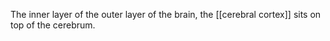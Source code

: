 The inner layer of the outer layer of the brain, the [[cerebral cortex]] sits on top of the cerebrum.